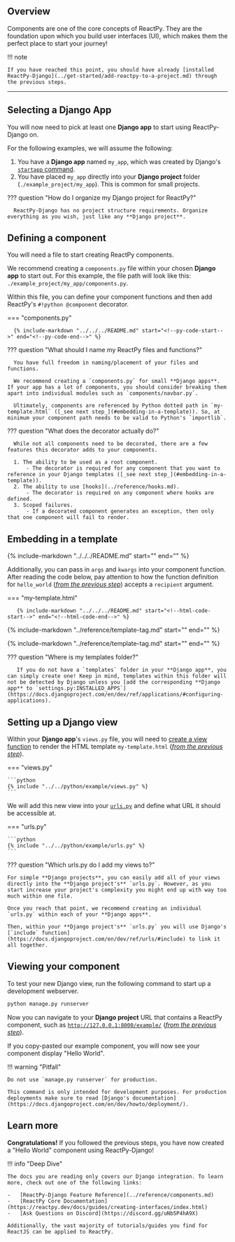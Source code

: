 ## Overview

<p class="intro" markdown>

Components are one of the core concepts of ReactPy. They are the foundation upon which you build user interfaces (UI), which makes them the perfect place to start your journey!

</p>

!!! note

    If you have reached this point, you should have already [installed ReactPy-Django](../get-started/add-reactpy-to-a-project.md) through the previous steps.

---

## Selecting a Django App

You will now need to pick at least one **Django app** to start using ReactPy-Django on.

For the following examples, we will assume the following:

1. You have a **Django app** named `my_app`, which was created by Django's [`startapp` command](https://docs.djangoproject.com/en/dev/intro/tutorial01/#creating-the-polls-app).
2. You have placed `my_app` directly into your **Django project** folder (`./example_project/my_app`). This is common for small projects.

??? question "How do I organize my Django project for ReactPy?"

      ReactPy-Django has no project structure requirements. Organize everything as you wish, just like any **Django project**.

## Defining a component

You will need a file to start creating ReactPy components.

We recommend creating a `components.py` file within your chosen **Django app** to start out. For this example, the file path will look like this: `./example_project/my_app/components.py`.

Within this file, you can define your component functions and then add ReactPy's `#!python @component` decorator.

=== "components.py"

      {% include-markdown "../../../README.md" start="<!--py-code-start-->" end="<!--py-code-end-->" %}

??? question "What should I name my ReactPy files and functions?"

      You have full freedom in naming/placement of your files and functions.

      We recommend creating a `components.py` for small **Django apps**. If your app has a lot of components, you should consider breaking them apart into individual modules such as `components/navbar.py`.

      Ultimately, components are referenced by Python dotted path in `my-template.html` ([_see next step_](#embedding-in-a-template)). So, at minimum your component path needs to be valid to Python's `importlib`.

??? question "What does the decorator actually do?"

      While not all components need to be decorated, there are a few features this decorator adds to your components.

      1. The ability to be used as a root component.
          - The decorator is required for any component that you want to reference in your Django templates ([_see next step_](#embedding-in-a-template)).
      2. The ability to use [hooks](../reference/hooks.md).
          - The decorator is required on any component where hooks are defined.
      3. Scoped failures.
          - If a decorated component generates an exception, then only that one component will fail to render.

## Embedding in a template

{% include-markdown "../../../README.md" start="<!--html-header-start-->" end="<!--html-header-end-->" %}

Additionally, you can pass in `args` and `kwargs` into your component function. After reading the code below, pay attention to how the function definition for `hello_world` ([_from the previous step_](#defining-a-component)) accepts a `recipient` argument.

=== "my-template.html"

       {% include-markdown "../../../README.md" start="<!--html-code-start-->" end="<!--html-code-end-->" %}

{% include-markdown "../reference/template-tag.md" start="<!--context-start-->" end="<!--context-end-->" %}

{% include-markdown "../reference/template-tag.md" start="<!--multiple-components-start-->" end="<!--multiple-components-end-->" %}

??? question "Where is my templates folder?"

       If you do not have a `templates` folder in your **Django app**, you can simply create one! Keep in mind, templates within this folder will not be detected by Django unless you [add the corresponding **Django app** to `settings.py:INSTALLED_APPS`](https://docs.djangoproject.com/en/dev/ref/applications/#configuring-applications).

## Setting up a Django view

Within your **Django app**'s `views.py` file, you will need to [create a view function](https://docs.djangoproject.com/en/dev/intro/tutorial01/#write-your-first-view) to render the HTML template `my-template.html` ([_from the previous step_](#embedding-in-a-template)).

=== "views.py"

    ```python
    {% include "../../python/example/views.py" %}
    ```

We will add this new view into your [`urls.py`](https://docs.djangoproject.com/en/dev/intro/tutorial01/#write-your-first-view) and define what URL it should be accessible at.

=== "urls.py"

    ```python
    {% include "../../python/example/urls.py" %}
    ```

??? question "Which urls.py do I add my views to?"

    For simple **Django projects**, you can easily add all of your views directly into the **Django project's** `urls.py`. However, as you start increase your project's complexity you might end up with way too much within one file.

    Once you reach that point, we recommend creating an individual `urls.py` within each of your **Django apps**.

    Then, within your **Django project's** `urls.py` you will use Django's [`include` function](https://docs.djangoproject.com/en/dev/ref/urls/#include) to link it all together.

## Viewing your component

To test your new Django view, run the following command to start up a development webserver.

```bash linenums="0"
python manage.py runserver
```

Now you can navigate to your **Django project** URL that contains a ReactPy component, such as [`http://127.0.0.1:8000/example/`](http://127.0.0.1:8000/example/) ([_from the previous step_](#setting-up-a-django-view)).

If you copy-pasted our example component, you will now see your component display "Hello World".

!!! warning "Pitfall"

    Do not use `manage.py runserver` for production.

    This command is only intended for development purposes. For production deployments make sure to read [Django's documentation](https://docs.djangoproject.com/en/dev/howto/deployment/).

## Learn more

**Congratulations!** If you followed the previous steps, you have now created a "Hello World" component using ReactPy-Django!

!!! info "Deep Dive"

    The docs you are reading only covers our Django integration. To learn more, check out one of the following links:

    -   [ReactPy-Django Feature Reference](../reference/components.md)
    -   [ReactPy Core Documentation](https://reactpy.dev/docs/guides/creating-interfaces/index.html)
    -   [Ask Questions on Discord](https://discord.gg/uNb5P4hA9X)

    Additionally, the vast majority of tutorials/guides you find for ReactJS can be applied to ReactPy.
